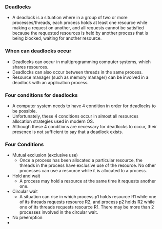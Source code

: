 ### Deadlocks
- A deadlock is a situation where in a group of two or more processes/threads, each process holds at least one resource while making a request on another, and all requests cannot be satisfied because the requested resources is held by another process that is being blocked, waiting for another resource.

### When can deadlocks occur
- Deadlocks can occur in multiprogramming computer systems, which shares resources. 
- Deadlocks can also occur between threads in the same process.
- Resource manager (such as memory manager) can be involved in a deadlock with an application process.

### Four conditions for deadlocks
- A computer system needs to have 4 condition in order for deadlocks to be possible.
- Unfortunately, these 4 conditions occur in almost all resources allocation strategies used in modern OS.
- Although these 4 conditions are necessary for deadlocks to occur, their presence is not sufficient to say that a deadlock exists.

### Four Conditions
- Mutual exclusion (exclusive use)
	- Once a process has been allocated a particular resource, the threads in the process have exclusive use of the resource. No other processes can use a resource while it is allocated to a process.
- Hold and wait 
	- A process may hold a resource at the same time it requests another one.
- Circular wait 
	- A situation can rise in which process p1 holds resource R1 while one of its threads requests resource R2, and process p2 holds R2 while one of its threads requests resource R1. There may be more than 2 processes involved in the circular wait.
- No preemption
- 